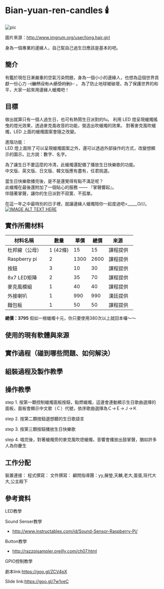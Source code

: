 # Bian-yuan-ren-candles 🕯️
![pic](http://scontent.cdninstagram.com/t51.2885-15/s480x480/e35/14730745_1013650085427086_9178540712952594432_n.jpg?ig_cache_key=MTM3NTMwMjg4MDU3MTA0NjU1Mg%3D%3D.2)

圖片來源：http://www.imgrum.org/user/long.hair.girl


身為一個專業的邊緣人，自己幫自己過生日應該是基本的吧。

## 簡介

有鑑於現在日漸嚴重的空氣污染問題，身為一個小小的邊緣人，也想為這個世界貢獻一份心力 ~~（雖然沒有人感受的到）~~ 。
為了防止地球被破壞，為了保護世界的和平，大家一起來用邊緣人蠟燭吧！

## 目標
做出就算只有一個人過生日，也可有熱鬧生日派對的fu。
利用 LED 燈呈現蠟燭搖曳的燈光效果，透過麥克風收音的功能，營造出吹蠟燭的效果。
對著麥克風吹蠟燭，LED 上面的蠟燭圖案會隨之改變。

進階功能：  
LED 燈上面除了可以呈現蠟燭圖案之外，還可以透過外部操作的方式，改變想顯示的圖示。比方說：數字、名字。

為了讓生日不要這麼的冷清，此蠟燭還配備了播放生日快樂歌的功能。  
中文版、英文版、日文版、韓文版應有盡有，任君挑選。

當生日快樂歌播完後，是不是還覺得有點不滿足呢？  
此蠟燭在最後還附加了一個貼心的服務 —— 『掌聲響起』。  
伴隨著掌聲，讓你的生日派對不寂寞、不孤單。

在這一年之中最特別的日子裡，就讓邊緣人蠟燭陪你一起度過吧>_____O///。
[![IMAGE ALT TEXT HERE](https://img.youtube.com/vi/-5ZQxNI0h-0/0.jpg)](https://www.youtube.com/watch?v=-5ZQxNI0h-0)

## 實作所需材料


|   材料名稱      | 數量 | 單價 | 總價 |   來源    |
| -------------- | --- | --- | --- | --------- | 
| 杜邦線（公母）   | 1 (42條)  | 15    | 15   | 課程提供  |
| Raspberry pi   |  2  | 1300   | 2600    | 課程提供  |
| 按鈕            | 3   | 10   | 30    | 課程提供  |
| 8x7 LED矩陣     | 2   | 35   | 70    | 課程提供  |
|麥克風模組        | 1   | 40   | 40    | 課程提供  |
| 外接喇叭         | 1   | 990    | 990   | 漢廷提供  |
| 麵包板           | 1   | 50    | 50   | 課程提供  |

**總價：3795**  假如一根蠟燭十元，你只要使用380次以上就回本囉～～

## 使用的現有軟體與來源


## 實作過程（碰到哪些問題、如何解決）


## 組裝過程及製作教學


## 操作教學
step 1. 按第一顆控制蠟燭面板按鈕，點燃蠟燭，這邊會連動顯示生日歌曲選擇的面板，面板會顯示中文歌（Ｃ）代號，依序歌曲選擇為Ｃ->Ｅ->Ｊ->Ｋ

step 2. 按第二顆按鈕選想聽的生日歌語言

step 3. 按第三顆按鈕播放生日快樂歌

step 4. 唱完後，對著蠟燭旁的麥克風吹熄蠟燭，音響會播放出鼓掌聲，猶如許多人為你慶生

## 工作分配
裝置連接：
程式撰寫：
文件撰寫：
顧問指導團：yy,展瑩,天麟,老大,蛋蛋,班代大大,公主殿下

## 參考資料
LED教學

Sound Senser教學</br>
* http://www.instructables.com/id/Sound-Sensor-Raspberry-Pi/ 

Button教學</br>
* http://razzpisampler.oreilly.com/ch07.html 

GPIO控制教學</br>

劇本link:https://goo.gl/ZCV4pX

Slide link:https://goo.gl/7w1veC
